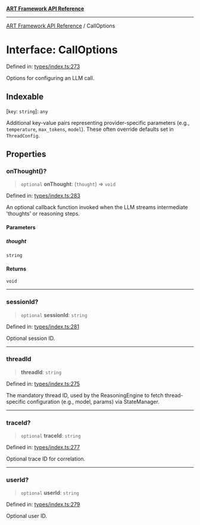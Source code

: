 [**ART Framework API Reference**](../README.md)

***

[ART Framework API Reference](../README.md) / CallOptions

# Interface: CallOptions

Defined in: [types/index.ts:273](https://github.com/hashangit/ART/blob/f4539b852e546bb06f1cc8c56173d3ccfb0ad7fa/src/types/index.ts#L273)

Options for configuring an LLM call.

## Indexable

\[`key`: `string`\]: `any`

Additional key-value pairs representing provider-specific parameters (e.g., `temperature`, `max_tokens`, `model`). These often override defaults set in `ThreadConfig`.

## Properties

### onThought()?

> `optional` **onThought**: (`thought`) => `void`

Defined in: [types/index.ts:283](https://github.com/hashangit/ART/blob/f4539b852e546bb06f1cc8c56173d3ccfb0ad7fa/src/types/index.ts#L283)

An optional callback function invoked when the LLM streams intermediate 'thoughts' or reasoning steps.

#### Parameters

##### thought

`string`

#### Returns

`void`

***

### sessionId?

> `optional` **sessionId**: `string`

Defined in: [types/index.ts:281](https://github.com/hashangit/ART/blob/f4539b852e546bb06f1cc8c56173d3ccfb0ad7fa/src/types/index.ts#L281)

Optional session ID.

***

### threadId

> **threadId**: `string`

Defined in: [types/index.ts:275](https://github.com/hashangit/ART/blob/f4539b852e546bb06f1cc8c56173d3ccfb0ad7fa/src/types/index.ts#L275)

The mandatory thread ID, used by the ReasoningEngine to fetch thread-specific configuration (e.g., model, params) via StateManager.

***

### traceId?

> `optional` **traceId**: `string`

Defined in: [types/index.ts:277](https://github.com/hashangit/ART/blob/f4539b852e546bb06f1cc8c56173d3ccfb0ad7fa/src/types/index.ts#L277)

Optional trace ID for correlation.

***

### userId?

> `optional` **userId**: `string`

Defined in: [types/index.ts:279](https://github.com/hashangit/ART/blob/f4539b852e546bb06f1cc8c56173d3ccfb0ad7fa/src/types/index.ts#L279)

Optional user ID.
